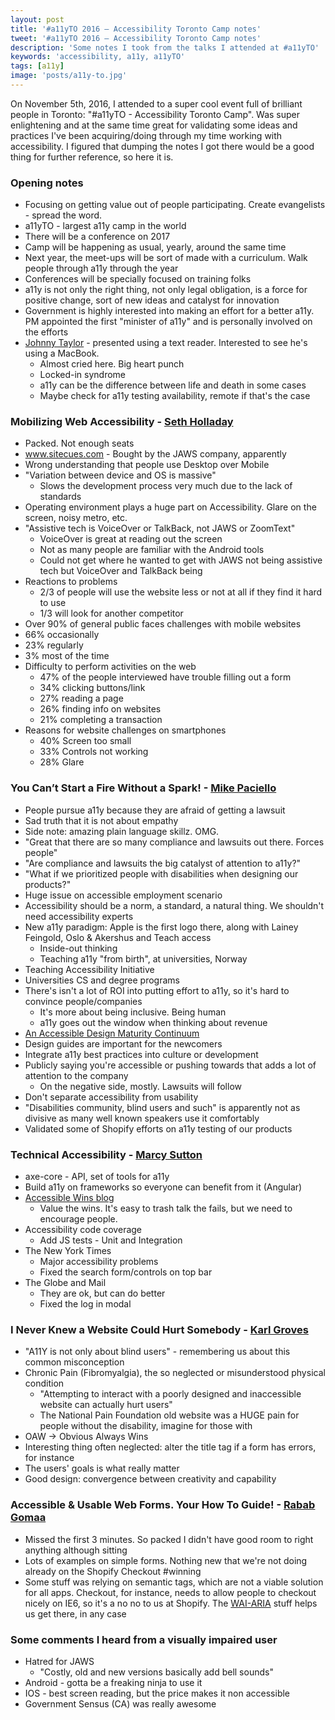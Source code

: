 ```yaml
---
layout: post
title: '#a11yTO 2016 – Accessibility Toronto Camp notes'
tweet: '#a11yTO 2016 – Accessibility Toronto Camp notes'
description: 'Some notes I took from the talks I attended at #a11yTO'
keywords: 'accessibility, a11y, a11yTO'
tags: [a11y]
image: 'posts/a11y-to.jpg'
---
```


On November 5th, 2016, I attended to a super cool event full of brilliant people in Toronto: "#a11yTO - Accessibility Toronto Camp". Was super enlightening and at the same time great for validating some ideas and practices I've been acquiring/doing through my time working with accessibility. I figured that dumping the notes I got there would be a good thing for further reference, so here it is.

### Opening notes
- Focusing on getting value out of people participating. Create evangelists - spread the word.
- a11yTO - largest a11y camp in the world
- There will be a conference on 2017
- Camp will be happening as usual, yearly, around the same time
- Next year, the meet-ups will be sort of made with a curriculum. Walk people through a11y through the year
- Conferences will be specially focused on training folks
- a11y is not only the right thing, not only legal obligation, is a force for positive change, sort of new ideas and catalyst for innovation
- Government is highly interested into making an effort for a better a11y. PM appointed the first "minister of a11y" and is personally involved on the efforts
- [Johnny Taylor](http://ajohnnytaylor.org/) - presented using a text reader. Interested to see he's using a MacBook.
  - Almost cried here. Big heart punch
  - Locked-in syndrome
  - a11y can be the difference between life and death in some cases
  - Maybe check for a11y testing availability, remote if that's the case

### Mobilizing Web Accessibility - [Seth Holladay](http://www.seth-holladay.com/)

- Packed. Not enough seats
- www.sitecues.com - Bought by the JAWS company, apparently
- Wrong understanding that people use Desktop over Mobile
- "Variation between device and OS is massive"
  - Slows the development process very much due to the lack of standards
- Operating environment plays a huge part on Accessibility. Glare on the screen, noisy metro, etc.
- "Assistive tech is VoiceOver or TalkBack, not JAWS or ZoomText"
  - VoiceOver is great at reading out the screen
  - Not as many people are familiar with the Android tools
  - Could not get where he wanted to get with JAWS not being assistive tech but VoiceOver and TalkBack being
- Reactions to problems
  - 2/3 of people will use the website less or not at all if they find it hard to use
  - 1/3 will look for another competitor
- Over 90% of general public faces challenges with mobile websites
 - 66% occasionally
 - 23% regularly
 - 3% most of the time
- Difficulty to perform activities on the web
  - 47% of the people interviewed have trouble filling out a form
  - 34% clicking buttons/link
  - 27% reading a page
  - 26% finding info on websites
  - 21% completing a transaction
- Reasons for website challenges on smartphones
  - 40% Screen too small
  - 33% Controls not working
  - 28% Glare

### You Can’t Start a Fire Without a Spark! - [Mike Paciello](https://twitter.com/mpaciello)

- People pursue a11y because they are afraid of getting a lawsuit
- Sad truth that it is not about empathy
- Side note: amazing plain language skillz. OMG.
- "Great that there are so many compliance and lawsuits out there. Forces people"
- "Are compliance and lawsuits the big catalyst of attention to a11y?"
- "What if we prioritized people with disabilities when designing our products?"
- Huge issue on accessible employment scenario
- Accessibility should be a norm, a standard, a natural thing. We shouldn't need accessibility experts
- New a11y paradigm: Apple is the first logo there, along with Lainey Feingold, Oslo & Akershus and Teach access
  - Inside-out thinking
  - Teaching a11y "from birth", at universities, Norway
- Teaching Accessibility Initiative
 - Universities CS and degree programs
- There's isn't a lot of ROI into putting effort to a11y, so it's hard to convince people/companies
  - It's more about being inclusive. Being human
  - a11y goes out the window when thinking about revenue
- [An Accessible Design Maturity Continuum](http://uxfor.us/mature-it)
- Design guides are important for the newcomers
- Integrate a11y best practices into culture or development
- Publicly saying you're accessible or pushing towards that adds a lot of attention to the company
  - On the negative side, mostly. Lawsuits will follow
- Don't separate accessibility from usability
- "Disabilities community, blind users and such" is apparently not as divisive as many well known speakers use it comfortably
- Validated some of Shopify efforts on a11y testing of our products

### Technical Accessibility - [Marcy Sutton](http://twitter.com/@MarcySutton)

- axe-core - API, set of tools for a11y
- Build a11y on frameworks so everyone can benefit from it (Angular)
- [Accessible Wins blog](http://a11ywins.tumblr.com)
  - Value the wins. It's easy to trash talk the fails, but we need to encourage people.
- Accessibility code coverage
  - Add JS tests - Unit and Integration
- The New York Times
  - Major accessibility problems
  - Fixed the search form/controls on top bar
- The Globe and Mail
  - They are ok, but can do better
  - Fixed the log in modal

### I Never Knew a Website Could Hurt Somebody - [Karl Groves](http://twitter.com/@karlgroves)

- "A11Y is not only about blind users" - remembering us about this common misconception
- Chronic Pain (Fibromyalgia), the so neglected or misunderstood physical condition
  - "Attempting to interact with a poorly designed and inaccessible website can actually hurt users"
  - The National Pain Foundation old website was a HUGE pain for people without the disability, imagine for those with
- OAW -> Obvious Always Wins
- Interesting thing often neglected: alter the title tag if a form has errors, for instance
- The users' goals is what really matter
- Good design: convergence between creativity and capability

### Accessible & Usable Web Forms. Your How To Guide! - [Rabab Gomaa](https://twitter.com/RubysDo)

- Missed the first 3 minutes. So packed I didn't have good room to right anything although sitting
- Lots of examples on simple forms. Nothing new that we're not doing already on the Shopify Checkout #winning
- Some stuff was relying on semantic tags, which are not a viable solution for all apps. Checkout, for instance, needs to allow people to checkout nicely on IE6, so it's a no no to us at Shopify. The [WAI-ARIA](https://www.w3.org/WAI/intro/aria) stuff helps us get there, in any case

### Some comments I heard from a visually impaired user
- Hatred for JAWS
  - "Costly, old and new versions basically add bell sounds"
- Android - gotta be a freaking ninja to use it
- IOS - best screen reading, but the price makes it non accessible
- Government Sensus (CA) was really awesome
